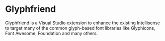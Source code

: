 Glyphfriend
===========

Glyphfriend is a Visual Studio extension to enhance the existing Intellisense to target many of the common glyph-based font libraries like Glyphicons, Font Awesome, Foundation and many others.
